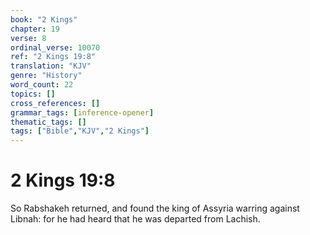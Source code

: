 ```yaml
---
book: "2 Kings"
chapter: 19
verse: 8
ordinal_verse: 10070
ref: "2 Kings 19:8"
translation: "KJV"
genre: "History"
word_count: 22
topics: []
cross_references: []
grammar_tags: [inference-opener]
thematic_tags: []
tags: ["Bible","KJV","2 Kings"]
---
```


# 2 Kings 19:8

So Rabshakeh returned, and found the king of Assyria warring against Libnah: for he had heard that he was departed from Lachish.
